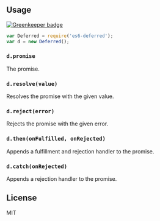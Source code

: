 ## Usage

[![Greenkeeper badge](https://badges.greenkeeper.io/seangenabe/es6-deferred.svg)](https://greenkeeper.io/)

````javascript
var Deferred = require('es6-deferred');
var d = new Deferred();
````

### `d.promise`

The promise.

### `d.resolve(value)`

Resolves the promise with the given value.

### `d.reject(error)`

Rejects the promise with the given error.

### `d.then(onFulfilled, onRejected)`

Appends a fulfillment and rejection handler to the promise.

### `d.catch(onRejected)`

Appends a rejection handler to the promise.

## License

MIT
